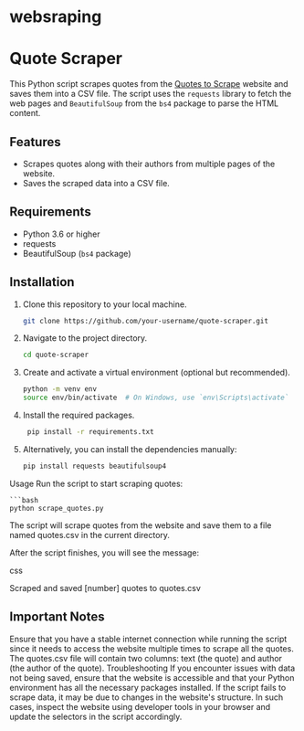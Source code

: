 # websraping
# Quote Scraper

This Python script scrapes quotes from the [Quotes to Scrape](http://quotes.toscrape.com) website and saves them into a CSV file. The script uses the `requests` library to fetch the web pages and `BeautifulSoup` from the `bs4` package to parse the HTML content.

## Features

- Scrapes quotes along with their authors from multiple pages of the website.
- Saves the scraped data into a CSV file.

## Requirements

- Python 3.6 or higher
- requests
- BeautifulSoup (`bs4` package)

## Installation

1. Clone this repository to your local machine.

   ```bash
   git clone https://github.com/your-username/quote-scraper.git
2. Navigate to the project directory.

   ```bash
   cd quote-scraper
3. Create and activate a virtual environment (optional but recommended).
   ```bash
   python -m venv env
   source env/bin/activate  # On Windows, use `env\Scripts\activate`
4. Install the required packages.
   ```bash
    pip install -r requirements.txt
5. Alternatively, you can install the dependencies manually:
    ```bash
    pip install requests beautifulsoup4
Usage
Run the script to start scraping quotes:

    ```bash
    python scrape_quotes.py
The script will scrape quotes from the website and save them to a file named quotes.csv in the current directory.

After the script finishes, you will see the message:

css

Scraped and saved [number] quotes to quotes.csv
## Important Notes
Ensure that you have a stable internet connection while running the script since it needs to access the website multiple times to scrape all the quotes.
The quotes.csv file will contain two columns: text (the quote) and author (the author of the quote).
Troubleshooting
If you encounter issues with data not being saved, ensure that the website is accessible and that your Python environment has all the necessary packages installed.
If the script fails to scrape data, it may be due to changes in the website's structure. In such cases, inspect the website using developer tools in your browser and update the selectors in the script accordingly.
